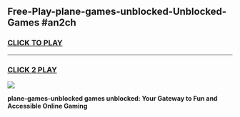
## Free-Play-plane-games-unblocked-Unblocked-Games #an2ch
<h3>
<a href="https://news.freeplayer.one?title=plane-games-unblocked&ref=8M">CLICK TO PLAY</a></h3>
<hr>

<h3>
<a href="https://news.freeplayer.one?title=plane-games-unblocked&ref=8M">CLICK 2 PLAY</a>
  
</h3>

<a href="https://news.freeplayer.one?title=plane-games-unblocked&ref=8M"><img src="https://clearcache.store/games.png"></a>


**plane-games-unblocked games unblocked: Your Gateway to Fun and Accessible Online Gaming**
